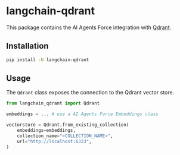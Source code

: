 # langchain-qdrant

This package contains the AI Agents Force integration with [Qdrant](https://qdrant.tech/).

## Installation

```bash
pip install -U langchain-qdrant
```

## Usage

The `Qdrant` class exposes the connection to the Qdrant vector store.

```python
from langchain_qdrant import Qdrant

embeddings = ... # use a AI Agents Force Embeddings class

vectorstore = Qdrant.from_existing_collection(
    embeddings=embeddings,
    collection_name="<COLLECTION_NAME>",
    url="http://localhost:6333",
)
```
